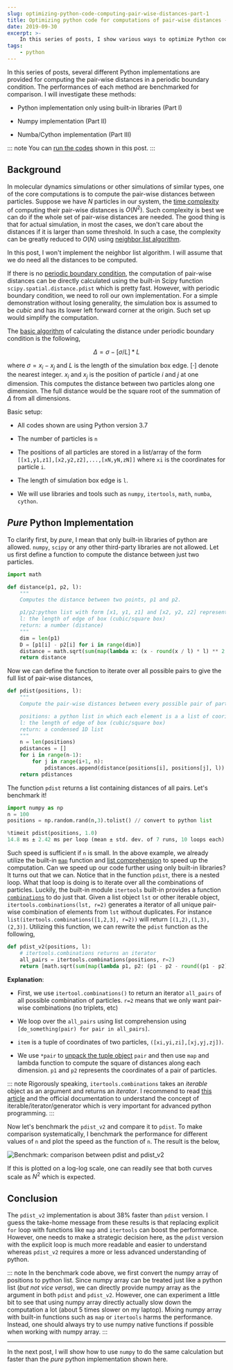 ```yaml
---
slug: optimizing-python-code-computing-pair-wise-distances-part-1
title: Optimizing python code for computations of pair-wise distances - Part I
date: 2019-09-30
excerpt: >-
    In this series of posts, I show various ways to optimize Python code using computation of distances under periodic boundary condition as an example, I show severy different methods to speed up the computation. The performances of different methods are benchmarked for comparison.
tags:
    - python
---
```


In this series of posts, several different Python implementations are provided for computing the pair-wise distances in a periodic boundary condition. The performances of each method are benchmarked for comparison. I will investigate these methods:

* Python implementation only using built-in libraries (Part I)

* Numpy implementation (Part II)

* Numba/Cython implementation (Part III)

::: note
You can [run the codes](https://hub.gke.mybinder.org/user/anyuzx-69b1c1f6-a8feed3cc2813cf-78mly9q8/notebooks/pdist_benchmark_pure_python.ipynb) shown in this post.
:::

## Background

In molecular dynamics simulations or other simulations of similar types, one of the core computations is to compute the pair-wise distances between particles. Suppose we have $N$ particles in our system, the [time complexity](https://en.wikipedia.org/wiki/Time_complexity) of computing their pair-wise distances is $O(N^2)$. Such complexity is best we can do if the whole set of pair-wise distances are needed. The good thing is that for actual simulation, in most the cases, we don't care about the distances if it is larger than some threshold. In such a case, the complexity can be greatly reduced to $O(N)$ using [neighbor list algorithm](https://en.wikipedia.org/wiki/Cell_lists).

In this post, I won't implement the neighbor list algorithm. I will assume that we do need all the distances to be computed.

If there is no [periodic boundary condition](https://en.wikipedia.org/wiki/Periodic_boundary_conditions), the computation of pair-wise distances can be directly calculated using the built-in Scipy function `scipy.spatial.distance.pdist` which is pretty fast. However, with periodic boundary condition, we need to roll our own implementation. For a simple demonstration without losing generality, the simulation box is assumed to be *cubic* and has its lower left forward corner at the origin. Such set up would simplify the computation.

The [basic algorithm](https://en.wikipedia.org/wiki/Periodic_boundary_conditions) of calculating the distance under periodic boundary condition is the following,

$$\Delta = \sigma - \left[\sigma/L\right] * L$$

where $\sigma = x_i - x_j$ and $L$ is the length of the simulation box edge. $\left[\cdot\right]$ denote the nearest integer. $x_i$ and $x_j$ is the position of particle $i$ and $j$ at one dimension. This computes the distance between two particles along one dimension. The full distance would be the square root of the summation of $\Delta$ from all dimensions.

Basic setup:

* All codes shown are using Python version 3.7

* The number of particles is `n`

* The positions of all particles are stored in a list/array of the form `[[x1,y1,z1],[x2,y2,z2],...,[xN,yN,zN]]` where `xi` is the coordinates for particle `i`.

* The length of simulation box edge is `l`.

* We will use libraries and tools such as `numpy`, `itertools`, `math`, `numba`, `cython`.

## *Pure* Python Implementation

To clarify first, by *pure*, I mean that only built-in libraries of python are allowed. `numpy`, `scipy` or any other third-party libraries are not allowed. Let us first define a function to compute the distance between just two particles.

``` python
import math

def distance(p1, p2, l):
    """
    Computes the distance between two points, p1 and p2.

    p1/p2:python list with form [x1, y1, z1] and [x2, y2, z2] representing the cooridnate at that dimension
    l: the length of edge of box (cubic/square box)
    return: a number (distance)
    """
    dim = len(p1)
    D = [p1[i] - p2[i] for i in range(dim)]
    distance = math.sqrt(sum(map(lambda x: (x - round(x / l) * l) ** 2.0, D)))
    return distance
```

Now we can define the function to iterate over all possible pairs to give the full list of pair-wise distances,

``` python
def pdist(positions, l):
    """
    Compute the pair-wise distances between every possible pair of particles.

    positions: a python list in which each element is a a list of cooridnates
    l: the length of edge of box (cubic/square box)
    return: a condensed 1D list
    """
    n = len(positions)
    pdistances = []
    for i in range(n-1):
        for j in range(i+1, n):
            pdistances.append(distance(positions[i], positions[j], l))
    return pdistances
```

The function `pdist` returns a list containing distances of all pairs. Let's benchmark it!

``` python
import numpy as np
n = 100
positions = np.random.rand(n,3).tolist() // convert to python list

%timeit pdist(positions, 1.0)
14.8 ms ± 2.42 ms per loop (mean ± std. dev. of 7 runs, 10 loops each)
```

Such speed is sufficient if `n` is small. In the above example, we already utilize the built-in [`map`](https://docs.python.org/3.7/library/functions.html#map) function and [list comprehension](https://docs.python.org/3/tutorial/datastructures.html#list-comprehensions) to speed up the computation. Can we speed up our code further using only built-in libraries? It turns out that we can. Notice that in the function `pdist`, there is a nested loop. What that loop is doing is to iterate over all the combinations of particles. Luckily, the built-in module `itertools` built-in provides a function [`combinations`](https://docs.python.org/3/library/itertools.html#itertools.combinations) to do just that. Given a list object `lst` or other iterable object, `itertools.combinations(lst, r=2)` generates a iterator of all unique pair-wise combination of elements from `lst` without duplicates. For instance `list(itertools.combinations([1,2,3], r=2))` will return `[(1,2),(1,3),(2,3)]`. Utilizing this function, we can rewrite the `pdist` function as the following,

``` python
def pdist_v2(positions, l):
    # itertools.combinations returns an iterator
    all_pairs = itertools.combinations(positions, r=2)
    return [math.sqrt(sum(map(lambda p1, p2: (p1 - p2 - round((p1 - p2) / l) * l) ** 2.0, *pair))) for pair in all_pairs]
```

**Explanation**:

* First, we use `itertool.combinations()` to return an iterator `all_pairs` of all possible combination of particles. `r=2` means that we only want pair-wise combinations (no triplets, etc)

* We loop over the `all_pairs` using list comprehension using `[do_something(pair) for pair in all_pairs]`.

* `item` is a tuple of coordinates of two particles, `([xi,yi,zi],[xj,yj,zj])`.

* We use `*pair` to [unpack the tuple object](https://www.geeksforgeeks.org/unpacking-a-tuple-in-python/) `pair` and then use `map` and lambda function to compute the square of distances along each dimension. `p1` and `p2` represents the coordinates of a pair of particles.

::: note
Rigorously speaking, `itertools.combinations` takes an *iterable* object as an argument and returns an *iterator*. I recommend to read [this article](https://nvie.com/posts/iterators-vs-generators/) and the official documentation to understand the concept of iterable/iterator/generator which is very important for advanced python programming.
:::

Now let's benchmark the `pdist_v2` and compare it to `pdist`. To make comparison systematically, I benchmark the performance for different values of `n` and plot the speed as the function of `n`. The result is the below,

![Benchmark: comparison between pdist and pdist_v2](/assets/images/posts/pdist_benchmark_1.svg)

If this is plotted on a log-log scale, one can readily see that both curves scale as $N^2$ which is expected.

## Conclusion

The `pdist_v2` implementation is about 38% faster than `pdist` version. I guess the take-home message from these results is that replacing explicit `for` loop with functions like `map` and `itertools` can boost the performance. However, one needs to make a strategic decision here, as the `pdist` version with the explicit loop is much more readable and easier to understand whereas `pdist_v2` requires a more or less advanced understanding of python.

::: note
In the benchmark code above, we first convert the numpy array of positions to python list. Since numpy array can be treated just like a python list (*but not vice versa*), we can directly provide numpy array as the argument in both `pdist` and `pdist_v2`. However, one can experiment a little bit to see that using numpy array directly actually slow down the computation a lot (about 5 times slower on my laptop). Mixing numpy array with built-in functions such as `map` or `itertools` harms the performance. Instead, one should always try to use numpy native functions if possible when working with numpy array.
:::

---

In the next post, I will show how to use `numpy` to do the same calculation but faster than the *pure* python implementation shown here.
